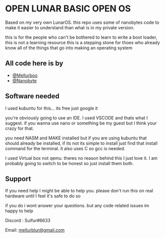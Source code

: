 
# OPEN LUNAR BASIC OPEN OS

Based on my very own LunarOS. this repo uses some of nanobytes code to make it easier to understand
than what is in my private version.

this is for the people who can't be bothered to learn to write a boot loader, this is not a
learning resource this is a stepping stone for thoes who already know all of the 
things that go into making an operating system

## All code here is by

- [@Mellurboo](https://www.github.com/mellurboo) 
- [@Nanobyte](https://www.github.com/nanobyte-dev)


## Software needed
I used kubuntu for this... its free just google it

you're obviously going to use an IDE. I used VSCODE and thats what I suggest. if you wanna use nano or something be my guest but I think your crazy for that.

you need NASM and MAKE installed but if you are using kubuntu that should already be installed, if its not its simple to install just find that install command for the terminal. it also uses C so gcc is needed.

I used Virtual box not qemu. theres no reason behind this I just love it. I am probably going to switch to be honest so just install them both.

## Support

If you need help I might be able to help you. please don't run this on real hardware until I feel it's safe to do so

if you do i wont answer your questions. but any code related issues im happy to help

Discord : Sulfur#6633

Email: mellurblur@gmail.com

